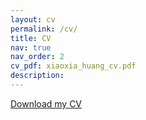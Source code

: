 ```yaml
---
layout: cv
permalink: /cv/
title: CV
nav: true
nav_order: 2
cv_pdf: xiaoxia_huang_cv.pdf
description: 
---
```

<a href="xiaoxia_huang_cv.pdf" download>Download my CV</a>

